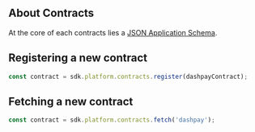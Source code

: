 ## About Contracts

At the core of each contracts lies a [JSON Application Schema](/getting-started/core-concepts#schemas).


## Registering a new contract 

```js
const contract = sdk.platform.contracts.register(dashpayContract);
```   

## Fetching a new contract 

```js
const contract = sdk.platform.contracts.fetch('dashpay');
```   
